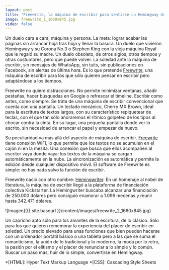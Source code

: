 ```yaml
---
layout: post
title: "Freewrite, la máquina de escribir para sentirse un Hemingway del siglo XXI"
image: freewrite_1_1660x845.jpg
video: false
---
```


Un duelo cara a cara, máquina y persona. La meta: lograr acabar las páginas sin arrancar hoja tras hoja y llenar la basura. Un duelo que vivieron Hemingway y su Corona No.3 o Stephen King con la vieja máquina Royal que le regaló su madre. Un duelo obsoleto, de otros siglos, otros tiempos y otras costumbres, pero que puede volver. La soledad ante la máquina de escribir, sin mensajes de WhatsApp, sin tuits, sin publicaciones en Facebook, sin alertas de última hora. Es lo que pretende [Freewrite](https://getfreewrite.com "Freewrite"), una máquina de escribir para los que sólo quieren pensar en escribir pero adaptándose a los tiempos.

Freewrite no quiere distracciones. No permite minimizar ventanas, añadir pestañas, hacer búsquedas en Google o refrescar el timeline. Escribir como antes, como siempre. Se trata de una máquina de escribir convencional que cuenta con una pantalla. Un teclado mecánico, Cherry MX Brown, ideal para la escritura de textos largos, con su característico repiquetear de teclas, con el que tan sólo añoraremos el rítmico golpeteo de los tipos al chocar contra la cinta. En su lugar, una pequeña pantalla donde ver lo escrito, sin necesidad de arrancar el papel y empezar de nuevo.

Su peculiaridad va más allá del aspecto de máquina de escribir. [Freewrite](https://getfreewrite.com "Freewrite") tiene conexión WiFi, lo que permite que los textos no se acumulen en el cajón ni en la mesita. Una conexión que busca que ellos acompañen al escritor vaya donde vaya: los textos de la máquina se cargan automáticamente en la nube. La sincronización es automática y permite la edición desde cualquier dispositivo móvil. El software de Freewrite es simple: no hay nada salvo la función de escribir.

Freewrite nació con otro nombre: [Hemingwriter](https://www.kickstarter.com/projects/adamleeb/hemingwrite-a-distraction-free-digital-typewriter "Hemingwriter"). En un homenaje al nobel de literatura, la máquina de escribir llegó a la plataforma de financiación colectiva Kickstarter. La Hemingwriter buscaba alcanzar una financiación de 250.000 dólares pero consiguió enamorar a 1.096 mecenas y reunir hasta 342.471 dólares.

![Imagen]({{ site.baseurl }}/content/images/freewrite_2_1660x845.jpg)

Un capricho apto sólo para los amantes de la escritura, de lo clásico. Sólo para los que quieren rememorar la experiencia del placer de escribir en soledad. Un precio elevado para unas funciones que bien pueden hacerse con un ordenador portátil básico o una tableta pero a las que se suma el romanticismo, la unión de lo tradicional y lo moderno, la moda por lo retro, la pasión por el elitismo y el placer de renunciar a lo simple y lo común. Buscar un paso más, huir de lo simple, convertirse en Hemingway.

*[HTML]: Hyper Text Markup Language
*[CSS]: Cascading Style Sheets

